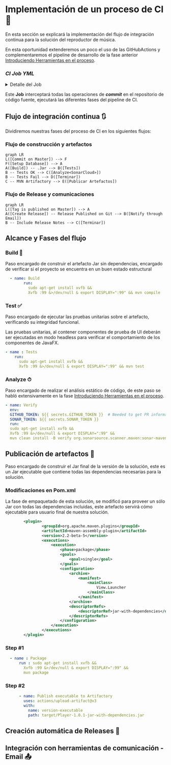 # Implementación de un proceso de CI 🔄

En esta sección se explicará la implementación del flujo de integración continua para la solución del reproductor de música. 

En esta oportunidad extenderemos un poco el uso de las GitHubActions y complementaremos el pipeline de desarrollo de la fase anterior [Introduciendo Herramientas en el proceso](https://github.com/sc-martinez/Player/blob/master/IntroducingToolsOnTheProcess.md).

### *CI Job YML*
<details><summary>Detalle del Job</summary>
<p>

#### Encontrado en test/Model/Model.YoutubeLauncherTest.java

```yml

```
</details></p>

Este **Job** interceptará todas las operaciones de _**commit**_ en el repositorio de código fuente, ejecutará las diferentes fases del pipeline de CI. 

## Flujo de integración continua 🔃

Dividiremos nuestras fases del proceso de CI en los siguientes flujos: 

### Flujo de construcción y artefactos
```mermaid
graph LR
L([Commit on Master]) --> F
F([Setup Database]) --> A
A([Build]) -- .Jar --> B([Tests])
B -- Tests OK --> C([Analyze<SonarCloud>])
B -- Tests Fail --> D([Terminar])
C -- MVN Artifactory --> E([Publicar Artefactos])
```
### Flujo de Release y comunicaciones
```mermaid
graph LR
L([Tag is published on Master]) --> A
A([Create Release]) -- Release Published on Git --> B([Notify through Email])
B -- Include Release Notes --> C([Terminar])
```

## Alcance y Fases del flujo

### Build 🧱
Paso encargado de construir el artefacto Jar sin dependencias, encargado de verificar si el proyecto se encuentra en un buen estado estructural

```yml
  - name: Build
        run:
          sudo apt-get install xvfb &&
          Xvfb :99 &>/dev/null & export DISPLAY=":99" && mvn compile
```

### Test ✅

Paso encargado de ejecutar las pruebas unitarias sobre el artefacto, verificando su integridad funcional. 

Las pruebas unitarias, al contener componentes de prueba de UI deberán ser ejecutadas en modo headless para verificar el comportamiento de los componentes de JavaFX.

```yml
- name : Tests
    run:
      sudo apt-get install xvfb &&
      Xvfb :99 &>/dev/null & export DISPLAY=":99" && mvn test
```

### Analyze  ⏱

Paso encargado de realizar el análisis estático de código, de este paso se habló extensivamente en la fase [Introduciendo Herramientas en el proceso](https://github.com/sc-martinez/Player/blob/master/IntroducingToolsOnTheProcess.md).

```yml
- name: Verify
  env:
  GITHUB_TOKEN: ${{ secrets.GITHUB_TOKEN }}  # Needed to get PR information, if any
  SONAR_TOKEN: ${{ secrets.SONAR_TOKEN }}
  run:
  sudo apt-get install xvfb &&
  Xvfb :99 &>/dev/null & export DISPLAY=":99" &&
  mvn clean install -B verify org.sonarsource.scanner.maven:sonar-maven-plugin:sonar -Dsonar.projectKey=sc-martinez_Player
```

## Publicación de artefactos 🎁

Paso encargado de construir el Jar final de la versión de la solución, este es un Jar ejecutable que contiene todas las dependencias necesarias para la solución. 

### Modificaciones en Pom.xml
La fase de empaquetado de esta solución, se modificó para proveer un sólo Jar con todas las dependencias incluidas, este artefacto servirá cómo ejecutable para usuario final de nuestra solución. 
```xml
        <plugin>
                <groupId>org.apache.maven.plugins</groupId>
                <artifactId>maven-assembly-plugin</artifactId>
                <version>2.2-beta-5</version>
                <executions>
                    <execution>
                        <phase>package</phase>
                        <goals>
                            <goal>single</goal>
                        </goals>
                        <configuration>
                            <archive>
                                <manifest>
                                    <mainClass>
                                        View.Launcher
                                    </mainClass>
                                </manifest>
                            </archive>
                            <descriptorRefs>
                                <descriptorRef>jar-with-dependencies</descriptorRef>
                            </descriptorRefs>
                        </configuration>
                    </execution>
                </executions>
        </plugin>
```
### Step #1
```yml
  - name : Package
      run : sudo apt-get install xvfb &&
        Xvfb :99 &>/dev/null & export DISPLAY=":99" &&
        mvn package
```

### Step #2
```yml
      - name: Publish executable to Artifactory
        uses: actions/upload-artifact@v3
        with:
          name: version-executable
          path: target/Player-1.0.1-jar-with-dependencies.jar
```

   
## Creación automática de Releases 🚀



## Integración con herramientas de comunicación - Email 📤


